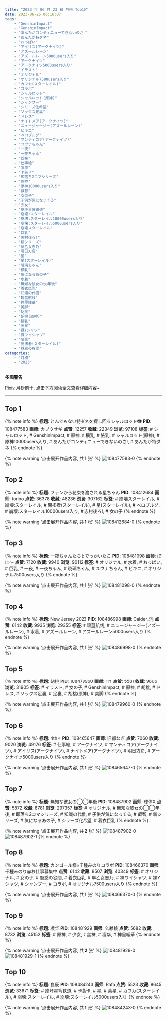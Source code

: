 ```yaml
---
title: "2023 年 06 月 23 日 月榜 Top10"
date: 2023-06-25 06:16:07
tags:
    - "GenshinImpact"
    - "Genshinlmpact"
    - "あんたがコンティニューできないのさ!"
    - "あんたが特ダネ"
    - "おっぱい"
    - "アイリス(アークナイツ)"
    - "アズールレーン"
    - "アズールレーン5000users入り"
    - "アークナイツ"
    - "アークナイツ5000users入り"
    - "イラスト"
    - "オリジナル"
    - "オリジナル7500users入り"
    - "カフカ(スターレイル)"
    - "コラボ"
    - "シャルロット"
    - "シャルロット(原神)"
    - "シャンプー"
    - "シリーズ化希望"
    - "ソックス足裏"
    - "ドレス"
    - "ナイトメア(アークナイツ)"
    - "ニュージャージー(アズールレーン)"
    - "ビキニ"
    - "ベロブルグ"
    - "マンティコア(アークナイツ)"
    - "ユウナちゃん"
    - "一夜"
    - "一夜ちゃん"
    - "丝袜"
    - "仕事絵"
    - "凌华"
    - "卡芙卡"
    - "即落ち2コマシリーズ"
    - "原神"
    - "原神10000users入り"
    - "叡智"
    - "女の子"
    - "子供が気になってる"
    - "少女"
    - "崩坏星穹铁道"
    - "崩壊:スターレイル"
    - "崩壊:スターレイル10000users入り"
    - "崩壊:スターレイル5000users入り"
    - "崩壊スターレイル"
    - "巨乳"
    - "志村後ろ!"
    - "新シリーズ"
    - "早乙女志乃"
    - "明日方舟"
    - "星"
    - "星(スターレイル)"
    - "暁璃ちゃん"
    - "横乳"
    - "気になるあの子"
    - "水着"
    - "無知な彼女の◯◯年後"
    - "着衣巨乳"
    - "知識の代償"
    - "碧蓝航线"
    - "神里綾華"
    - "美脚"
    - "胡桃"
    - "胡桃(原神)"
    - "腋乳"
    - "芙星"
    - "裸Yシャツ"
    - "裸ワイシャツ"
    - "足裏"
    - "開拓者(スターレイル)"
    - "魅惑の谷間"
categories:
    - "月榜"
    - "2023"
---
```


<i class="fa fa-triangle-exclamation"></i>**多图警告**<i class="fa fa-triangle-exclamation"></i>

[Pixiv](https://www.pixiv.net/) 月榜前十, 点击下方阅读全文查看详细内容~

<!-- more -->

---

## Top 1

{% note info %}
**标题**: とんでもない特ダネを探し回るシャルロット📷
**PID**: 108477583 **画师**: カブウサギ
**点赞**: 12257 **收藏**: 22349 **浏览**: 97108
**标签**: # シャルロット, # Genshinlmpact, # 原神, # 横乳, # 腋乳, # シャルロット(原神), # 原神10000users入り, # あんたがコンティニューできないのさ!, # あんたが特ダネ
{% endnote %}

{% note warning '点击展开作品内容, 共 **1** 张' %}
![108477583-0](https://i.pixiv.re/img-original/img/2023/05/27/12/07/35/108477583_p0.jpg)
{% endnote %}

## Top 2

{% note info %}
**标题**: ファンから花束を渡される星ちゃん
**PID**: 108412684 **画师**: torino
**点赞**: 36378 **收藏**: 48236 **浏览**: 307162
**标签**: # 崩壊スターレイル, # 崩壊:スターレイル, # 開拓者(スターレイル), # 星(スターレイル), # ベロブルグ, # 崩壊:スターレイル10000users入り, # 志村後ろ!, # 女の子
{% endnote %}

{% note warning '点击展开作品内容, 共 **1** 张' %}
![108412684-0](https://i.pixiv.re/img-original/img/2023/05/25/00/00/38/108412684_p0.jpg)
{% endnote %}

## Top 3

{% note info %}
**标题**: 一夜ちゃんたちとでっかいたこ
**PID**: 108481098 **画师**: ぼに～
**点赞**: 7120 **收藏**: 9940 **浏览**: 90112
**标签**: # オリジナル, # 水着, # おっぱい, # 巨乳, # 一夜, # 一夜ちゃん, # 暁璃ちゃん, # ユウナちゃん, # ビキニ, # オリジナル7500users入り
{% endnote %}

{% note warning '点击展开作品内容, 共 **1** 张' %}
![108481098-0](https://i.pixiv.re/img-original/img/2023/05/27/15/16/13/108481098_p0.png)
{% endnote %}

## Top 4

{% note info %}
**标题**: New Jersey 2023
**PID**: 108486998 **画师**: Calder_洸
**点赞**: 6142 **收藏**: 9935 **浏览**: 29355
**标签**: # 碧蓝航线, # ニュージャージー(アズールレーン), # 水着, # アズールレーン, # アズールレーン5000users入り
{% endnote %}

{% note warning '点击展开作品内容, 共 **1** 张' %}
![108486998-0](https://i.pixiv.re/img-original/img/2023/05/27/19/22/45/108486998_p0.jpg)
{% endnote %}

## Top 5

{% note info %}
**标题**: 胡桃
**PID**: 108479960 **画师**: HY
**点赞**: 5581 **收藏**: 9806 **浏览**: 31905
**标签**: # イラスト, # 女の子, # GenshinImpact, # 原神, # 胡桃, # ドレス, # ソックス足裏, # 足裏, # 胡桃(原神), # 美脚
{% endnote %}

{% note warning '点击展开作品内容, 共 **1** 张' %}
![108479960-0](https://i.pixiv.re/img-original/img/2023/05/27/14/15/01/108479960_p0.jpg)
{% endnote %}

## Top 6

{% note info %}
**标题**: 4th✧
**PID**: 108465647 **画师**: 旧都なぎ
**点赞**: 7060 **收藏**: 9020 **浏览**: 49176
**标签**: # 仕事絵, # アークナイツ, # マンティコア(アークナイツ), # アイリス(アークナイツ), # ナイトメア(アークナイツ), # 明日方舟, # アークナイツ5000users入り
{% endnote %}

{% note warning '点击展开作品内容, 共 **1** 张' %}
![108465647-0](https://i.pixiv.re/img-original/img/2023/05/27/00/00/32/108465647_p0.jpg)
{% endnote %}

## Top 7

{% note info %}
**标题**: 無知な彼女の◯◯年後
**PID**: 108487902 **画师**: 球体X
**点赞**: 5872 **收藏**: 8781 **浏览**: 297357
**标签**: # オリジナル, # 無知な彼女の◯◯年後, # 即落ち2コマシリーズ, # 知識の代償, # 子供が気になってる, # 叡智, # 新シリーズ, # 気になるあの子, # シリーズ化希望, # 着衣巨乳
{% endnote %}

{% note warning '点击展开作品内容, 共 **2** 张' %}
![108487902-0](https://i.pixiv.re/img-original/img/2023/05/27/19/55/24/108487902_p0.png)
![108487902-1](https://i.pixiv.re/img-original/img/2023/05/27/19/55/24/108487902_p1.png)
{% endnote %}

## Top 8

{% note info %}
**标题**: カンゴール様×千種みのりコラボ
**PID**: 108466370 **画师**: 千種みのり@お仕事募集中
**点赞**: 6142 **收藏**: 8507 **浏览**: 40349
**标签**: # オリジナル, # 女の子, # 魅惑の谷間, # 着衣巨乳, # 早乙女志乃, # 裸ワイシャツ, # 裸Yシャツ, # シャンプー, # コラボ, # オリジナル7500users入り
{% endnote %}

{% note warning '点击展开作品内容, 共 **1** 张' %}
![108466370-0](https://i.pixiv.re/img-original/img/2023/05/27/00/13/48/108466370_p0.jpg)
{% endnote %}

## Top 9

{% note info %}
**标题**: 凌华
**PID**: 108481929 **画师**: 么赖赖
**点赞**: 5682 **收藏**: 8732 **浏览**: 45152
**标签**: # 原神, # 少女, # 丝袜, # 凌华, # 神里綾華
{% endnote %}

{% note warning '点击展开作品内容, 共 **2** 张' %}
![108481929-0](https://i.pixiv.re/img-original/img/2023/05/27/16/00/02/108481929_p0.jpg)
![108481929-1](https://i.pixiv.re/img-original/img/2023/05/27/16/00/02/108481929_p1.jpg)
{% endnote %}

## Top 10

{% note info %}
**标题**: 良辰
**PID**: 108484243 **画师**: Rafa
**点赞**: 5523 **收藏**: 8645 **浏览**: 33671
**标签**: # 崩坏星穹铁道, # 卡芙卡, # 星, # 芙星, # カフカ(スターレイル), # 崩壊:スターレイル, # 崩壊:スターレイル5000users入り
{% endnote %}

{% note warning '点击展开作品内容, 共 **1** 张' %}
![108484243-0](https://i.pixiv.re/img-original/img/2023/05/27/17/42/11/108484243_p0.jpg)
{% endnote %}
